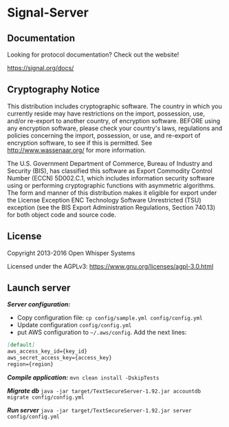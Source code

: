 Signal-Server
=================

Documentation
-------------

Looking for protocol documentation? Check out the website!

https://signal.org/docs/

Cryptography Notice
------------

This distribution includes cryptographic software. The country in which you currently reside may have restrictions on the import, possession, use, and/or re-export to another country, of encryption software.
BEFORE using any encryption software, please check your country's laws, regulations and policies concerning the import, possession, or use, and re-export of encryption software, to see if this is permitted.
See <http://www.wassenaar.org/> for more information.

The U.S. Government Department of Commerce, Bureau of Industry and Security (BIS), has classified this software as Export Commodity Control Number (ECCN) 5D002.C.1, which includes information security software using or performing cryptographic functions with asymmetric algorithms.
The form and manner of this distribution makes it eligible for export under the License Exception ENC Technology Software Unrestricted (TSU) exception (see the BIS Export Administration Regulations, Section 740.13) for both object code and source code.

License
---------------------

Copyright 2013-2016 Open Whisper Systems

Licensed under the AGPLv3: https://www.gnu.org/licenses/agpl-3.0.html

Launch server
---------------------

***Server configuration:***
- Copy configuration file: `cp config/sample.yml config/config.yml`
- Update configuration `config/config.yml`
- put AWS configuration to `~/.aws/config`. Add the next lines:  
```markdown
[default]
aws_access_key_id={key_id}
aws_secret_access_key={access_key}
region={region}
```

***Compile application:***
`mvn clean install -DskipTests`

***Migrate db***
`java -jar target/TextSecureServer-1.92.jar accountdb migrate config/config.yml`

***Run server***
`java -jar target/TextSecureServer-1.92.jar server config/config.yml`

